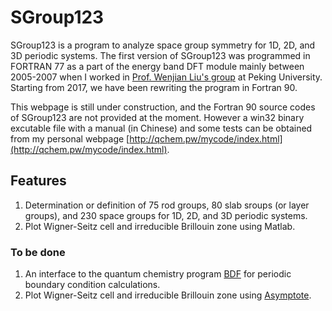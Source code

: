 # SGroup123
SGroup123 is a program to analyze space group symmetry for 1D, 2D, and 3D periodic systems. The first version of SGroup123 was programmed in FORTRAN 77 as a part of the energy band DFT module mainly between 2005-2007 when I worked in [Prof. Wenjian Liu's group](http://old.chem.pku.edu.cn/lwj/) at Peking University. Starting from 2017, we have been rewriting the program in Fortran 90.

This webpage is still under construction, and the Fortran 90 source codes of SGroup123 are not provided at the moment. However a win32 binary excutable file with a manual (in Chinese) and some tests can be obtained from my personal webpage [http://qchem.pw/mycode/index.html](http://qchem.pw/mycode/index.html).

## Features

1. Determination or definition of 75 rod groups, 80 slab sroups (or layer groups), and 230 space groups for 1D, 2D, and 3D periodic systems.
2. Plot Wigner-Seitz cell and irreducible Brillouin zone using Matlab.

### To be done

1. An interface to the quantum chemistry program [BDF](http://182.92.69.169:7226/) for periodic boundary condition calculations.
2. Plot Wigner-Seitz cell and irreducible Brillouin zone using [Asymptote](http://asymptote.sourceforge.net/).
